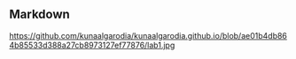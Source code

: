 ## Markdown

https://github.com/kunaalgarodia/kunaalgarodia.github.io/blob/ae01b4db864b85533d388a27cb8973127ef77876/lab1.jpg

